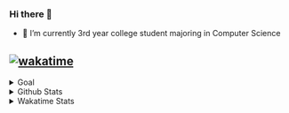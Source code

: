### Hi there 👋

- 🌱 I’m currently 3rd year college student majoring in Computer Science

[![wakatime](https://wakatime.com/badge/user/cf082076-601c-4b54-a8e6-e4119034e4fd.svg)](https://wakatime.com/@cf082076-601c-4b54-a8e6-e4119034e4fd)
---

<details>
<summary>Goal</summary>

- [X] CS50x
- [ ] CS50p
- [ ] 3 Major Projects

</details>

<details>
<summary>Github Stats</summary>
    <p>
        <img align="top" src="https://github-readme-stats.vercel.app/api?username=jhaimecando27&show_icons=true&theme=tokyonight">
        <img src="https://github-readme-stats.vercel.app/api/top-langs/?username=jhaimecando27&show_icons=true&theme=tokyonight">
    </p>
</details>

<details>
    <summary>Wakatime Stats</summary>
    <a href="https://wakatime.com/@jhaimecando">
        <img src="https://github-readme-stats.vercel.app/api/wakatime?username=@jhaimecando&show_icons=true&theme=tokyonight">
    </a>
</details>


